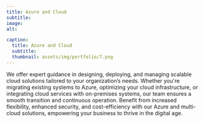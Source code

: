 ```yaml
---
title: Azure and Cloud
subtitle: 
image: 
alt: 

caption:
  title: Azure and Cloud
  subtitle: 
  thumbnail: assets/img/portfolio/7.png
---
```

We offer expert guidance in designing, deploying, and managing scalable cloud solutions tailored to your organization’s needs. Whether you're migrating existing systems to Azure, optimizing your cloud infrastructure, or integrating cloud services with on-premises systems, our team ensures a smooth transition and continuous operation. Benefit from increased flexibility, enhanced security, and cost-efficiency with our Azure and multi-cloud solutions, empowering your business to thrive in the digital age.


